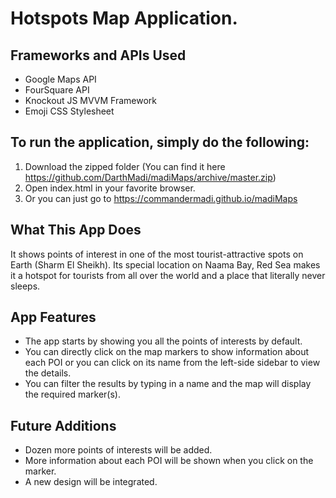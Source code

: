 # Hotspots Map Application.

## Frameworks and APIs Used
* Google Maps API
* FourSquare API
* Knockout JS MVVM Framework
* Emoji CSS Stylesheet

## To run the application, simply do the following:
1. Download the zipped folder (You can find it here https://github.com/DarthMadi/madiMaps/archive/master.zip)
2. Open index.html in your favorite browser.
3. Or you can just go to https://commandermadi.github.io/madiMaps


## What This App Does

It shows points of interest in one of the most tourist-attractive spots on Earth (Sharm El Sheikh). Its special location on Naama Bay, Red Sea makes it a hotspot for tourists from all over the world and a place that literally never sleeps.

## App Features

* The app starts by showing you all the points of interests by default.
* You can directly click on the map markers to show information about each POI or you can click on its name from the left-side sidebar to view the details.
* You can filter the results by typing in a name and the map will display the required marker(s).


## Future Additions

* Dozen more points of interests will be added.
* More information about each POI will be shown when you click on the marker.
* A new design will be integrated.
